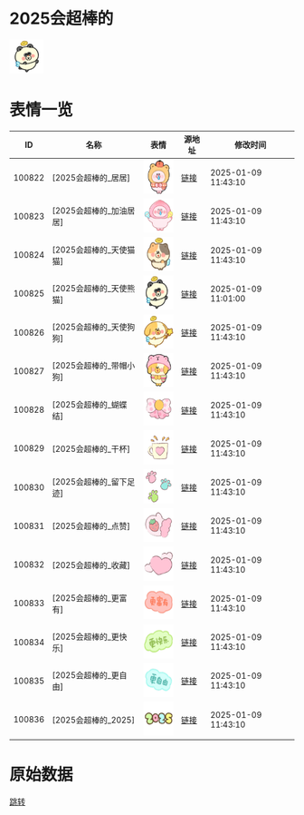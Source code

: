# 2025会超棒的

<img src="./cover.png" height="60" alt="cover" />

# 表情一览

|ID|名称|表情|源地址|修改时间|
|----|----|----|----|----|
|100822|[2025会超棒的_居居]|<img src="./pic/100822_%5B2025会超棒的_居居%5D.png" height="60" alt="居居"/>|[链接](https://i0.hdslb.com/bfs/garb/583effb4408572376312a26962c701cc213c6f16.png)|2025-01-09 11:43:10|
|100823|[2025会超棒的_加油居居]|<img src="./pic/100823_%5B2025会超棒的_加油居居%5D.png" height="60" alt="加油居居"/>|[链接](https://i0.hdslb.com/bfs/garb/5a2c0a04ac002c5bc7a27171c157ba6d17f138b1.png)|2025-01-09 11:43:10|
|100824|[2025会超棒的_天使猫猫]|<img src="./pic/100824_%5B2025会超棒的_天使猫猫%5D.png" height="60" alt="天使猫猫"/>|[链接](https://i0.hdslb.com/bfs/garb/deadb6fa747330f38ccae3c6300bc667bcf3f7cf.png)|2025-01-09 11:43:10|
|100825|[2025会超棒的_天使熊猫]|<img src="./pic/100825_%5B2025会超棒的_天使熊猫%5D.png" height="60" alt="天使熊猫"/>|[链接](https://i0.hdslb.com/bfs/garb/0a232a3b6d1fa4c6abfe33bb585027fcf589dd12.png)|2025-01-09 11:01:00|
|100826|[2025会超棒的_天使狗狗]|<img src="./pic/100826_%5B2025会超棒的_天使狗狗%5D.png" height="60" alt="天使狗狗"/>|[链接](https://i0.hdslb.com/bfs/garb/54219b9d3972883e3748b401c72cbbba080654eb.png)|2025-01-09 11:43:10|
|100827|[2025会超棒的_带帽小狗]|<img src="./pic/100827_%5B2025会超棒的_带帽小狗%5D.png" height="60" alt="带帽小狗"/>|[链接](https://i0.hdslb.com/bfs/garb/3d55626a774bd31501754df102b7ffe882dee782.png)|2025-01-09 11:43:10|
|100828|[2025会超棒的_蝴蝶结]|<img src="./pic/100828_%5B2025会超棒的_蝴蝶结%5D.png" height="60" alt="蝴蝶结"/>|[链接](https://i0.hdslb.com/bfs/garb/101cb78a314d99bbc2649217c3267da934dc1d60.png)|2025-01-09 11:43:10|
|100829|[2025会超棒的_干杯]|<img src="./pic/100829_%5B2025会超棒的_干杯%5D.png" height="60" alt="干杯"/>|[链接](https://i0.hdslb.com/bfs/garb/f05df564e7f5f61a8cebf55053ae7652df53fb13.png)|2025-01-09 11:43:10|
|100830|[2025会超棒的_留下足迹]|<img src="./pic/100830_%5B2025会超棒的_留下足迹%5D.png" height="60" alt="留下足迹"/>|[链接](https://i0.hdslb.com/bfs/garb/7ee778bd16f24c8fc46d546bc1877df960100c5d.png)|2025-01-09 11:43:10|
|100831|[2025会超棒的_点赞]|<img src="./pic/100831_%5B2025会超棒的_点赞%5D.png" height="60" alt="点赞"/>|[链接](https://i0.hdslb.com/bfs/garb/8c2ff1a75ebab63f7c2c800b3683c73167abe853.png)|2025-01-09 11:43:10|
|100832|[2025会超棒的_收藏]|<img src="./pic/100832_%5B2025会超棒的_收藏%5D.png" height="60" alt="收藏"/>|[链接](https://i0.hdslb.com/bfs/garb/0925e5b9e35978ae0bb4466b99f722d26a399f91.png)|2025-01-09 11:43:10|
|100833|[2025会超棒的_更富有]|<img src="./pic/100833_%5B2025会超棒的_更富有%5D.png" height="60" alt="更富有"/>|[链接](https://i0.hdslb.com/bfs/garb/719e8b2dd6b0c92b8cf68ba7a189cb37aea8bf9f.png)|2025-01-09 11:43:10|
|100834|[2025会超棒的_更快乐]|<img src="./pic/100834_%5B2025会超棒的_更快乐%5D.png" height="60" alt="更快乐"/>|[链接](https://i0.hdslb.com/bfs/garb/052002960cca7c05abe7080be15f0da78c4a62cb.png)|2025-01-09 11:43:10|
|100835|[2025会超棒的_更自由]|<img src="./pic/100835_%5B2025会超棒的_更自由%5D.png" height="60" alt="更自由"/>|[链接](https://i0.hdslb.com/bfs/garb/ad9f98598d5b004a1ba5d22f215c17ddc336a593.png)|2025-01-09 11:43:10|
|100836|[2025会超棒的_2025]|<img src="./pic/100836_%5B2025会超棒的_2025%5D.png" height="60" alt="2025"/>|[链接](https://i0.hdslb.com/bfs/garb/a08920239d99f89249d123939c18eb5e73d3cc9c.png)|2025-01-09 11:43:10|

# 原始数据

[跳转](./raw.json)

